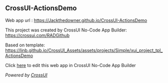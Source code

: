 ## CrossUI-ActionsDemo
Web app url : https://Jackthedowner.github.io/CrossUI-ActionsDemo

This project was created by CrossUI No-Code App Builder: https://crossui.com/RADGithub

Based on template: https://linb.github.io/CrossUI_Assets/assets/projects/Simple/xui_project_tpl_ActionsDemo

Click [here](https://crossui.com/RADGithub/#!from=github&owner=Jackthedowner&repo=CrossUI-ActionsDemo) to edit this web app in CrossUI No-Code App Builder

<i>Powered by [CrossUI](https://crossui.com)</i>

